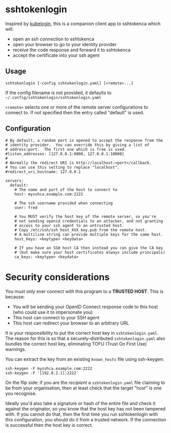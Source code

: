 # sshtokenlogin

Inspired by [kubelogin](https://github.com/int128/kubelogin), this is a companion
client app to sshtokenca which will:

- open an ssh connection to sshtokenca
- open your browser to go to your identity provider
- receive the code response and forward it to sshtokenca
- accept the certificate into your ssh agent

## Usage

```
sshtokenlogin [-config sshtokenlogin.yaml] [<remote>...]
```

If the config filename is not provided, it defaults to
`~/.config/sshtokenlogin/sshtokenlogin.yaml`

`<remote>` selects one or more of the remote server configurations to
connect to.  If not specified then the entry called "default" is used.

## Configuration

```
# By default, a random port is opened to accept the response from the
# identity provider.  You can override this by giving a list of
# address:port.  The first one which is free is used.
#listen_addresses: [127.0.0.1:8000, 127.0.0.1:18000]
#
# Normally the redirect URI is http://localhost:<port>/callback.
# You can use this setting to replace "localhost".
#redirect_uri_hostname: 127.0.0.1

servers:
  default:
    # The name and port of the host to connect to
    host: mysshca.example.com:2222

    # The ssh username provided when connecting
    user: fred

    # You MUST verify the host key of the remote server, so you're
    # not sending openid credentials to an attacker, and not granting
    # access to your ssh agent to an untrusted host.
    # Copy /etc/ssh/ssh_host_XXX_key.pub from the remote host.
    # A multiline string can provide multiple keys for the same host.
    host_keys: <keytype> <keydata>

    # If you have an SSH host CA then instead you can give the CA key
    # (but make sure your host certificates always include principals)
    ca_keys: <keytype> <keydata>
```

# Security considerations

You must only ever connect with this program to a **TRUSTED HOST**.  This is
because:

* You will be sending your OpenID Connect response code to this host (who
  could use it to impersonate you)
* This host can connect to your SSH agent
* This host can redirect your browser to an arbitrary URL

It is your responsibility to put the correct host key in
`sshtokenlogin.yaml`.  The reason for this is so that a securely-distributed
`sshtokenlogin.yaml` also bundles the correct host key, eliminating TOFU
(Trust On First Use) warnings.

You can extract the key from an existing `known_hosts` file using ssh-keygen:

```
ssh-keygen -F mysshca.example.com:2222
ssh-keygen -F '[192.0.2.1]:2222'
```

On the flip side: if you are the *recipient* a `sshtokenlogin.yaml` file
claiming to be from your organisation, then at least check that the target
"host" is one you recognise.

Ideally you'd also take a signature or hash of the entire file and check it
against the originator, so you know that the host key has not been tampered
with.  If you cannot do that, then the first time you run sshtokenlogin with
this configuration, you should do it from a trusted network.  If the
connection is successful then the host key is correct.
